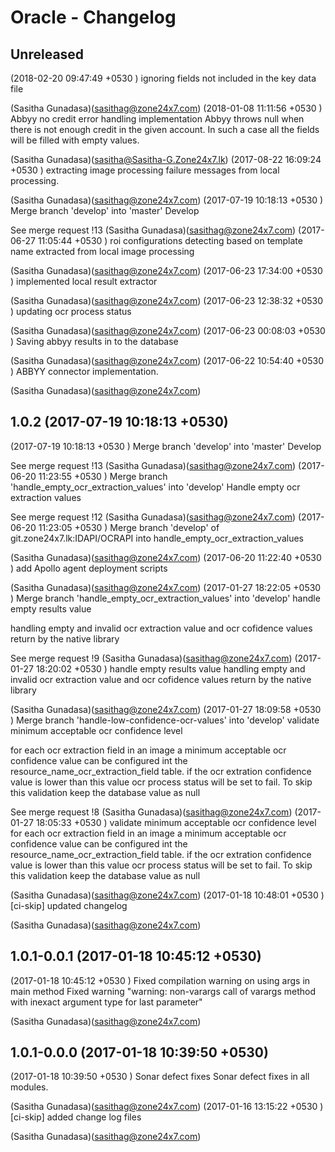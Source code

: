 Oracle - Changelog
==================

Unreleased
----------
(2018-02-20 09:47:49 +0530	) ignoring fields not included in the key data file
 
 (Sasitha Gunadasa)(sasithag@zone24x7.com)
(2018-01-08 11:11:56 +0530	) Abbyy no credit error handling implementation
 Abbyy throws null when there is not enough credit in the given account.
In such a case all the fields will be filled with empty values.

 (Sasitha Gunadasa)(sasitha@Sasitha-G.Zone24x7.lk)
(2017-08-22 16:09:24 +0530	) extracting image processing failure messages from local processing.
 
 (Sasitha Gunadasa)(sasithag@zone24x7.com)
(2017-07-19 10:18:13 +0530	) Merge branch 'develop' into 'master'
 Develop



See merge request !13
 (Sasitha Gunadasa)(sasithag@zone24x7.com)
(2017-06-27 11:05:44 +0530	) roi configurations detecting based on template name extracted from local image processing
 
 (Sasitha Gunadasa)(sasithag@zone24x7.com)
(2017-06-23 17:34:00 +0530	) implemented local result extractor
 
 (Sasitha Gunadasa)(sasithag@zone24x7.com)
(2017-06-23 12:38:32 +0530	) updating ocr process status
 
 (Sasitha Gunadasa)(sasithag@zone24x7.com)
(2017-06-23 00:08:03 +0530	) Saving abbyy results in to the database
 
 (Sasitha Gunadasa)(sasithag@zone24x7.com)
(2017-06-22 10:54:40 +0530	) ABBYY connector implementation.
 
 (Sasitha Gunadasa)(sasithag@zone24x7.com)

1.0.2 (2017-07-19 10:18:13 +0530)
---------------------------------
(2017-07-19 10:18:13 +0530	) Merge branch 'develop' into 'master'
 Develop



See merge request !13
 (Sasitha Gunadasa)(sasithag@zone24x7.com)
(2017-06-20 11:23:55 +0530	) Merge branch 'handle_empty_ocr_extraction_values' into 'develop'
 Handle empty ocr extraction values



See merge request !12
 (Sasitha Gunadasa)(sasithag@zone24x7.com)
(2017-06-20 11:23:05 +0530	) Merge branch 'develop' of git.zone24x7.lk:IDAPI/OCRAPI into handle_empty_ocr_extraction_values
 
 (Sasitha Gunadasa)(sasithag@zone24x7.com)
(2017-06-20 11:22:40 +0530	) add Apollo agent deployment scripts
 
 (Sasitha Gunadasa)(sasithag@zone24x7.com)
(2017-01-27 18:22:05 +0530	) Merge branch 'handle_empty_ocr_extraction_values' into 'develop'
 handle empty results value

handling empty and invalid ocr extraction value and ocr
cofidence values return by the native library

See merge request !9
 (Sasitha Gunadasa)(sasithag@zone24x7.com)
(2017-01-27 18:20:02 +0530	) handle empty results value
 handling empty and invalid ocr extraction value and ocr
cofidence values return by the native library

 (Sasitha Gunadasa)(sasithag@zone24x7.com)
(2017-01-27 18:09:58 +0530	) Merge branch 'handle-low-confidence-ocr-values' into 'develop'
 validate minimum acceptable ocr confidence level

for each ocr extraction field in an image a minimum acceptable ocr
confidence value can be configured int the resource_name_ocr_extraction_field table.
if the ocr extration confidence value is lower than this value ocr process status
will be set to fail. To skip this validation keep the database value as null

See merge request !8
 (Sasitha Gunadasa)(sasithag@zone24x7.com)
(2017-01-27 18:05:33 +0530	) validate minimum acceptable ocr confidence level
 for each ocr extraction field in an image a minimum acceptable ocr
confidence value can be configured int the resource_name_ocr_extraction_field table.
if the ocr extration confidence value is lower than this value ocr process status
will be set to fail. To skip this validation keep the database value as null

 (Sasitha Gunadasa)(sasithag@zone24x7.com)
(2017-01-18 10:48:01 +0530	) [ci-skip] updated changelog
 
 (Sasitha Gunadasa)(sasithag@zone24x7.com)

1.0.1-0.0.1 (2017-01-18 10:45:12 +0530)
---------------------------------------
(2017-01-18 10:45:12 +0530	) Fixed compilation warning on using args in main method
 Fixed warning "warning: non-varargs call of varargs method with inexact argument type for last parameter"

 (Sasitha Gunadasa)(sasithag@zone24x7.com)

1.0.1-0.0.0 (2017-01-18 10:39:50 +0530)
---------------------------------------
(2017-01-18 10:39:50 +0530	) Sonar defect fixes
 Sonar defect fixes in all modules.

 (Sasitha Gunadasa)(sasithag@zone24x7.com)
(2017-01-16 13:15:22 +0530	) [ci-skip] added change log files
 
 (Sasitha Gunadasa)(sasithag@zone24x7.com)
